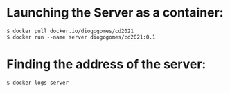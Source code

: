 # Launching the Server as a container:

```
$ docker pull docker.io/diogogomes/cd2021
$ docker run --name server diogogomes/cd2021:0.1
```

# Finding the address of the server:

```
$ docker logs server

